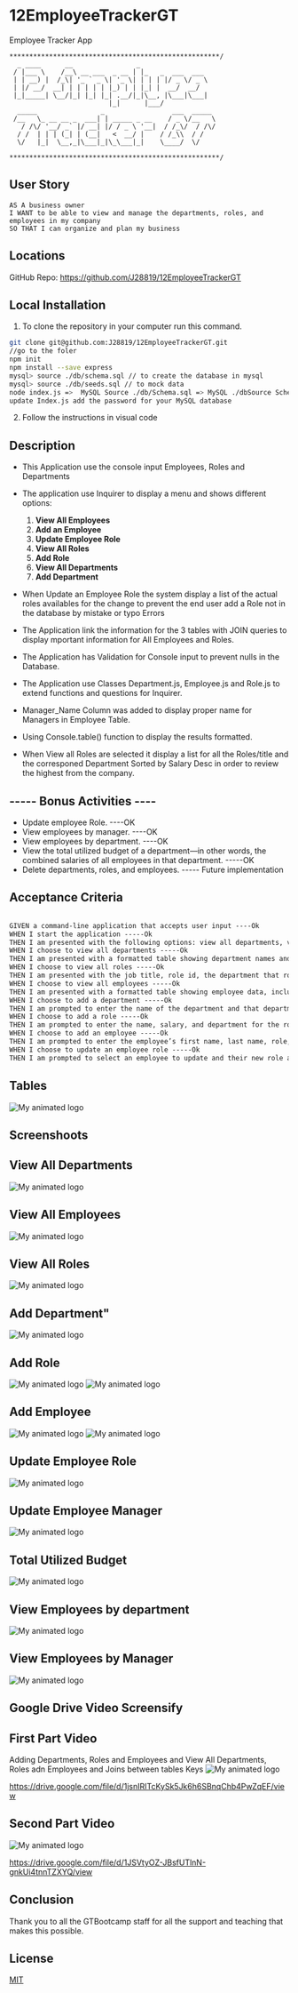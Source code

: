 # 12EmployeeTrackerGT
Employee Tracker App

```
*****************************************************/
  _ ____      __                _                   
 / |___ \    /__\ __ ___  _ __ | |_   _  ___  ___   
 | | __) |  /_\| '_ ` _ \| '_ \| | | | |/ _ \/ _ \  
 | |/ __/  __| | | | | | |_) | | |_| |  __/  __/  
 |_|_____| \__/|_| |_| |_| .__/|_|\__, |\___|\___|  
                         |_|      |___/             
  _____                _                 ___  _____ 
 /__   \_ __ __ _  ___| | _____ _ __    / _ \/__   \
   / /\/ '__/ _` |/ __| |/ / _ \ '__|  / /_\/  / /\/
  / /  | | | (_| | (__|   <  __/ |    / /_\\  / /   
  \/   |_|  \__,_|\___|_|\_\___|_|    \____/  \/    
                                              
*****************************************************/   

```


## User Story
```
AS A business owner
I WANT to be able to view and manage the departments, roles, and employees in my company
SO THAT I can organize and plan my business
```


## Locations 

GitHub Repo: https://github.com/J28819/12EmployeeTrackerGT


## Local Installation

1. To clone the repository in your computer run this command.

```bash
git clone git@github.com:J28819/12EmployeeTrackerGT.git
//go to the foler
npm init
npm install --save express
mysql> source ./db/schema.sql // to create the database in mysql
mysql> source ./db/seeds.sql // to mock data
node index.js =>  MySQL Source ./db/Schema.sql => MySQL ./dbSource Schema.sql
update Index.js add the password for your MySQL database
```

2. Follow the instructions in visual code


## Description

- This Application use the console input Employees, Roles and Departments
- The application use Inquirer to display a menu and shows different options:
    1. **View All Employees**
    2. **Add an Employee**
    3. **Update Employee Role**
    4. **View All Roles**
    5. **Add Role**
    6. **View All Departments**
    7. **Add Department**

- When Update an Employee Role the system display a list of the actual roles availables for the change to prevent the end user add a Role not in the database by mistake or typo Errors
- The Application link the information for the 3 tables with JOIN queries to display mportant information for All Employees and Roles.
- The Application has Validation for Console input to prevent nulls in the Database.
- The Application use Classes Department.js, Employee.js and Role.js to extend functions and questions for Inquirer.
- Manager_Name Column was added to display proper name for Managers in Employee Table.
- Using Console.table() function to display the results formatted.
- When View all Roles are selected it display a list for all the Roles/title and the corresponed Department Sorted by Salary Desc in order to review the highest from the company.


## ----- Bonus Activities ----
- Update employee Role. ----OK
- View employees by manager. ----OK
- View employees by department. ----OK
- View the total utilized budget of a department—in other words, the combined salaries of all employees in that department. -----OK
- Delete departments, roles, and employees. ----- Future implementation


## Acceptance Criteria

```md

GIVEN a command-line application that accepts user input ----Ok
WHEN I start the application -----Ok
THEN I am presented with the following options: view all departments, view all roles, view all employees, add a department, add a role, add an employee, and update an employee role -----Ok
WHEN I choose to view all departments -----Ok
THEN I am presented with a formatted table showing department names and department ids -----Ok
WHEN I choose to view all roles -----Ok
THEN I am presented with the job title, role id, the department that role belongs to, and the salary for that role -----Ok
WHEN I choose to view all employees -----Ok
THEN I am presented with a formatted table showing employee data, including employee ids, first names, last names, job titles, departments, salaries, and managers that the employees report to -----Ok
WHEN I choose to add a department -----Ok
THEN I am prompted to enter the name of the department and that department is added to the database -----Ok
WHEN I choose to add a role -----Ok
THEN I am prompted to enter the name, salary, and department for the role and that role is added to the database -----Ok
WHEN I choose to add an employee -----Ok
THEN I am prompted to enter the employee’s first name, last name, role, and manager, and that employee is added to the database -----Ok
WHEN I choose to update an employee role -----Ok
THEN I am prompted to select an employee to update and their new role and this information is updated in the database -----Ok

```

## Tables

![My animated logo](./public/img/tables.png)

 ## Screenshoots


 ## View All Departments
 ![My animated logo](./public/img/viewalldpt.png)
 
 ## View All Employees
 ![My animated logo](./public/img/viewallemployees.png)
 
 ## View All Roles
 ![My animated logo](./public/img/ViewAllRoles.png)
 
 ## Add Department"
 ![My animated logo](./public/img/AddDepartments.png)
 
 ## Add Role
 ![My animated logo](./public/img/AddRole.png)
 ![My animated logo](./public/img/AddRole2.png)

 ## Add Employee
 ![My animated logo](./public/img/AddEmployee.png)
 ![My animated logo](./public/img/AddEmployee2.png)
 
 ## Update Employee Role
 ![My animated logo](./public/img/UpdateEmployeeRole.png)
 
 ## Update Employee Manager
 ![My animated logo](./public/img/UpdateEmployeeManager.png)
 
 ## Total Utilized Budget
 ![My animated logo](./public/img/TotalBudgetDepartment.png)
 
 ## View Employees by department
 ![My animated logo](./public/img/ViewEmployeesByDepartment.png)
 
 ## View Employees by Manager
 ![My animated logo](./public/img/ViewEmployeesByManager.png)


## Google Drive Video Screensify

## First Part Video
Adding Departments, Roles and Employees and View All Departments, Roles adn Employees and Joins between tables Keys
![My animated logo](./public/img/Demo1stPart.png)

https://drive.google.com/file/d/1jsnIRITcKySk5Jk6h6SBnqChb4PwZqEF/view

## Second Part Video
![My animated logo](./public/img/Demo2ndPart.png)

https://drive.google.com/file/d/1JSVtyOZ-JBsfUTlnN-gnkUi4tnnTZXYQ/view


## Conclusion 

 Thank you to all the GTBootcamp staff for all the support and teaching that makes this possible.


## License
[MIT](https://choosealicense.com/licenses/mit/)


